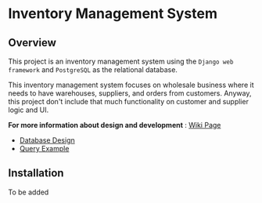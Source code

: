 # Inventory Management System

## Overview
This project is an inventory management system using the `Django web framework` and `PostgreSQL` as the relational database. 

This inventory management system focuses on wholesale business where it needs to have warehouses, suppliers, and orders from customers. Anyway, this project don't include that much functionality
on customer and supplier logic and UI.


**For more information about design and development** : [Wiki Page](https://github.com/Sosokker/Inventory-Management-System/wiki) 
- [Database Design](https://github.com/Sosokker/Inventory-Management-System/wiki/Database-Design)
- [Query Example](https://github.com/Sosokker/Inventory-Management-System/wiki/Query-Example)

## Installation

To be added
